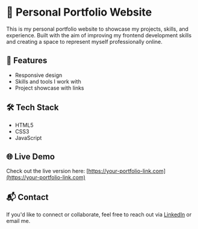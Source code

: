 # 💼 Personal Portfolio Website

This is my personal portfolio website to showcase my projects, skills, and experience. Built with the aim of improving my frontend development skills and creating a space to represent myself professionally online.

## 🚀 Features

- Responsive design
- Skills and tools I work with
- Project showcase with links

  
## 🛠️ Tech Stack

- HTML5
- CSS3
- JavaScript



## 🌐 Live Demo

Check out the live version here: [https://your-portfolio-link.com](https://your-portfolio-link.com)


## 📬 Contact

If you'd like to connect or collaborate, feel free to reach out via [LinkedIn](https://linkedin.com/in/your-profile) or email me.

